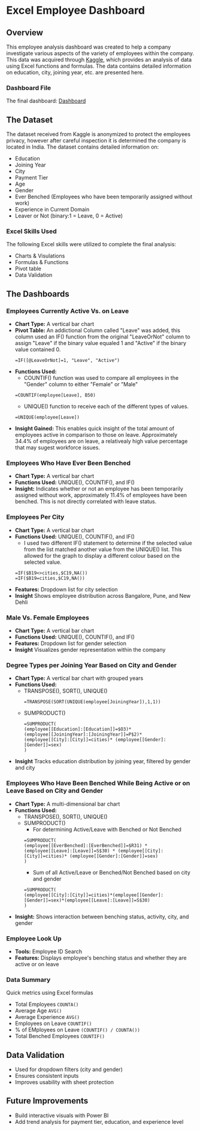 # Excel Employee Dashboard
## Overview
This employee analysis dashboard was created to help a company investigate various aspects of the variety of employees within the company. 
This data was acquired through [Kaggle](https://www.kaggle.com/datasets/tawfikelmetwally/employee-dataset), which provides an analysis of data using Excel functions and formulas. The data contains detailed information on education, city, joining year, etc. are presented here. 

### Dashboard File
The final dashboard: [Dashboard](Employees_Dashboard.xlsx)

## The Dataset
The dataset received from Kaggle is anonymized to protect the employees privacy, however after careful inspection it is determined the company is located in India. The dataset contains detailed information on:
- Education
- Joining Year
- City
- Payment Tier
- Age
- Gender
- Ever Benched (Employees who have been temporarily assigned without work)
- Experience in Current Domain
- Leaver or Not (binary:1 = Leave, 0 = Active)

### Excel Skills Used
The following Excel skills were utilized to complete the final analysis:
- Charts & Visulations
- Formulas & Functions
- Pivot table
- Data Validation

## The Dashboards
### Employees Currently Active Vs. on Leave 
- **Chart Type:** A vertical bar chart
- **Pivot Table:** An addictional Column called "Leave" was added, this column used an IF() function from the original "LeaveOrNot" column to assign "Leave" if the binary value equaled 1 and "Active" if the binary value contained 0.
  ```
  =IF([@LeaveOrNot]=1, "Leave", "Active")
  ```
- **Functions Used:**
  - COUNTIF() function was used to compare all employees in the "Gender" column to either "Female" or "Male"
  ```
  =COUNTIF(employee[Leave], B50)
  ```
  - UNIQUE() function to receive each of the different types of values.
  ```
  =UNIQUE(employee[Leave])
  ```
- **Insight Gained:** This enables quick insight of the total amount of employees active in comparison to those on leave. Approximately 34.4% of employees are on leave, a relativealy high value percentage that may sugest workforce issues.

### Employees Who Have Ever Been Benched 
- **Chart Type:** A vertical bar chart
- **Functions Used:** UNIQUE(), COUNTIF(), and IF()
- **Insight:** Indicates whether or not an employee has been temporarily assigned without work, approximately 11.4% of employees have been benched. This is not directly correlated with leave status.

### Employees Per City
- **Chart Type:** A vertical bar chart
- **Functions Used:** UNIQUE(), COUNTIF(), and IF()
  - I used two different IF() statement to determine if the selected value from the list matched another value from the UNIQUE() list. This allowed for the graph to display a different colour based on the selected value.
  ```
  =IF($B19<>cities,$C19,NA())
  =IF($B19=cities,$C19,NA())
  ```
- **Features:** Dropdown list for city selection
- **Insight** Shows employee distribution across Bangalore, Pune, and New Dehli

### Male Vs. Female Employees 
- **Chart Type:** A vertical bar chart
- **Functions Used:** UNIQUE(), COUNTIF(), and IF()
- **Features:** Dropdown list for gender selection
- **Insight** Visualizes gender representation within the company

### Degree Types per Joining Year Based on City and Gender 
- **Chart Type:** A vertical bar chart with grouped years
- **Functions Used:** 
  - TRANSPOSE(), SORT(), UNIQUE()
    ```
    =TRANSPOSE(SORT(UNIQUE(employee[JoiningYear]),1,1))
    ```
  - SUMPRODUCT()
    ```
    =SUMPRODUCT(
    (employee[[Education]:[Education]]=$O3)*
    (employee[[JoiningYear]:[JoiningYear]]=P$2)*
    (employee[[City]:[City]]=cities)* (employee[[Gender]:[Gender]]=sex)
    )
    ```
- **Insight** Tracks education distribution by joining year, filtered by gender and city

### Employees Who Have Been Benched While Being Active or on Leave Based on City and Gender
- **Chart Type:** A multi-dimensional bar chart
- **Functions Used:** 
  - TRANSPOSE(), SORT(), UNIQUE()
  - SUMPRODUCT()
    - For determining Active/Leave with Benched or Not Benched
    ```
    =SUMPRODUCT(
    (employee[[EverBenched]:[EverBenched]]=$R31) * (employee[[Leave]:[Leave]]=S$30) * (employee[[City]:[City]]=cities)* (employee[[Gender]:[Gender]]=sex)
    )
    ```
    - Sum of all Active/Leave or Benched/Not Benched based on city and gender
    ```
    =SUMPRODUCT(
    (employee[[City]:[City]]=cities)*(employee[[Gender]:[Gender]]=sex)*(employee[[Leave]:[Leave]]=S$30)
    )
    ```
- **Insight:** Shows interaction between benching status, activity, city, and gender

### Employee Look Up
- **Tools:** Employee ID Search
- **Features:** Displays employee's benching status and whether they are active or on leave

### Data Summary
Quick metrics using Excel formulas
- Total Employees ```COUNTA()```
- Average Age ```AVG()```
- Average Experience ```AVG()```
- Employees on Leave ```COUNTIF()```
- % of EMployees on Leave ```(COUNTIF() / COUNTA())```
- Total Benched Employees ```COUNTIF()```

## Data Validation 
- Used for dropdown filters (city and gender)
- Ensures consistent inputs
- Improves usability with sheet protection

## Future Improvements
- Build interactive visuals with Power BI
- Add trend analysis for payment tier, education, and experience level




